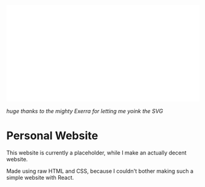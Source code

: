 <img src="./README.svg">

*huge thanks to the mighty Exerra for letting me yoink the SVG*

# Personal Website

This website is currently a placeholder, while I make an actually decent website.

Made using raw HTML and CSS, because I couldn't bother making such a simple website with React.

